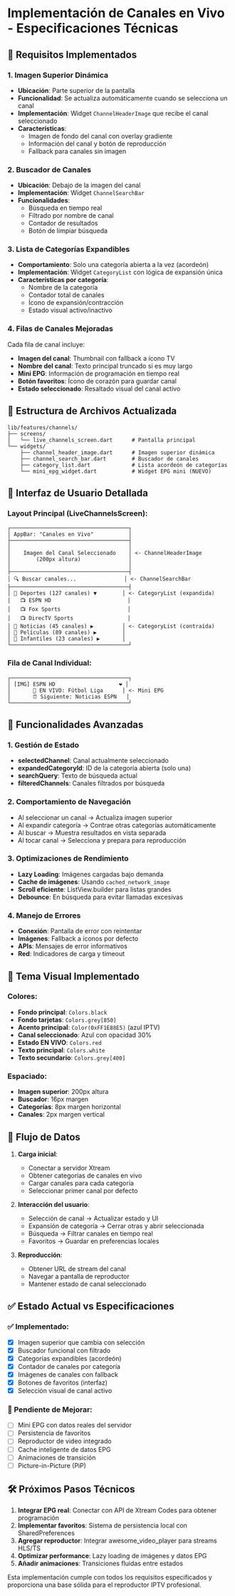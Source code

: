 # Implementación de Canales en Vivo - Especificaciones Técnicas

## 🎯 Requisitos Implementados

### 1. Imagen Superior Dinámica
- **Ubicación**: Parte superior de la pantalla
- **Funcionalidad**: Se actualiza automáticamente cuando se selecciona un canal
- **Implementación**: Widget `ChannelHeaderImage` que recibe el canal seleccionado
- **Características**:
  - Imagen de fondo del canal con overlay gradiente
  - Información del canal y botón de reproducción
  - Fallback para canales sin imagen

### 2. Buscador de Canales 
- **Ubicación**: Debajo de la imagen del canal
- **Implementación**: Widget `ChannelSearchBar`
- **Funcionalidades**:
  - Búsqueda en tiempo real
  - Filtrado por nombre de canal
  - Contador de resultados
  - Botón de limpiar búsqueda

### 3. Lista de Categorías Expandibles
- **Comportamiento**: Solo una categoría abierta a la vez (acordeón)
- **Implementación**: Widget `CategoryList` con lógica de expansión única
- **Características por categoría**:
  - Nombre de la categoría
  - Contador total de canales
  - Ícono de expansión/contracción
  - Estado visual activo/inactivo

### 4. Filas de Canales Mejoradas
Cada fila de canal incluye:
- **Imagen del canal**: Thumbnail con fallback a ícono TV
- **Nombre del canal**: Texto principal truncado si es muy largo
- **Mini EPG**: Información de programación en tiempo real
- **Botón favoritos**: Ícono de corazón para guardar canal
- **Estado seleccionado**: Resaltado visual del canal activo

## 🔧 Estructura de Archivos Actualizada

```
lib/features/channels/
├── screens/
│   └── live_channels_screen.dart      # Pantalla principal
└── widgets/
    ├── channel_header_image.dart      # Imagen superior dinámica
    ├── channel_search_bar.dart        # Buscador de canales
    ├── category_list.dart             # Lista acordeón de categorías
    └── mini_epg_widget.dart           # Widget EPG mini (NUEVO)
```

## 📱 Interfaz de Usuario Detallada

### Layout Principal (LiveChannelsScreen):
```
┌─────────────────────────────────────┐
│ AppBar: "Canales en Vivo"           │
├─────────────────────────────────────┤
│                                     │
│    Imagen del Canal Seleccionado    │ <- ChannelHeaderImage
│        (200px altura)               │
│                                     │
├─────────────────────────────────────┤
│ 🔍 Buscar canales...               │ <- ChannelSearchBar
├─────────────────────────────────────┤
│ 📁 Deportes (127 canales) ▼        │ <- CategoryList (expandida)
│   📺 ESPN HD                        │
│   📺 Fox Sports                     │
│   📺 DirecTV Sports                 │
│ 📁 Noticias (45 canales) ▶         │ <- CategoryList (contraída)
│ 📁 Películas (89 canales) ▶        │
│ 📁 Infantiles (23 canales) ▶       │
└─────────────────────────────────────┘
```

### Fila de Canal Individual:
```
┌─────────────────────────────────────┐
│ [IMG] ESPN HD                    ❤️ │
│       🔴 EN VIVO: Fútbol Liga      │ <- Mini EPG
│       ⏰ Siguiente: Noticias ESPN   │
└─────────────────────────────────────┘
```

## 🚀 Funcionalidades Avanzadas

### 1. Gestión de Estado
- **selectedChannel**: Canal actualmente seleccionado
- **expandedCategoryId**: ID de la categoría abierta (solo una)
- **searchQuery**: Texto de búsqueda actual
- **filteredChannels**: Canales filtrados por búsqueda

### 2. Comportamiento de Navegación
- Al seleccionar un canal → Actualiza imagen superior
- Al expandir categoría → Contrae otras categorías automáticamente
- Al buscar → Muestra resultados en vista separada
- Al tocar canal → Selecciona y prepara para reproducción

### 3. Optimizaciones de Rendimiento
- **Lazy Loading**: Imágenes cargadas bajo demanda
- **Cache de imágenes**: Usando `cached_network_image`
- **Scroll eficiente**: ListView.builder para listas grandes
- **Debounce**: En búsqueda para evitar llamadas excesivas

### 4. Manejo de Errores
- **Conexión**: Pantalla de error con reintentar
- **Imágenes**: Fallback a íconos por defecto
- **APIs**: Mensajes de error informativos
- **Red**: Indicadores de carga y timeout

## 🎨 Tema Visual Implementado

### Colores:
- **Fondo principal**: `Colors.black`
- **Fondo tarjetas**: `Colors.grey[850]`
- **Acento principal**: `Color(0xFF1E88E5)` (azul IPTV)
- **Canal seleccionado**: Azul con opacidad 30%
- **Estado EN VIVO**: `Colors.red`
- **Texto principal**: `Colors.white`
- **Texto secundario**: `Colors.grey[400]`

### Espaciado:
- **Imagen superior**: 200px altura
- **Buscador**: 16px margen
- **Categorías**: 8px margen horizontal
- **Canales**: 2px margen vertical

## 🔄 Flujo de Datos

1. **Carga inicial**:
   - Conectar a servidor Xtream
   - Obtener categorías de canales en vivo
   - Cargar canales para cada categoría
   - Seleccionar primer canal por defecto

2. **Interacción del usuario**:
   - Selección de canal → Actualizar estado y UI
   - Expansión de categoría → Cerrar otras y abrir seleccionada
   - Búsqueda → Filtrar canales en tiempo real
   - Favoritos → Guardar en preferencias locales

3. **Reproducción**:
   - Obtener URL de stream del canal
   - Navegar a pantalla de reproductor
   - Mantener estado de canal seleccionado

## ✅ Estado Actual vs Especificaciones

### ✅ Implementado:
- [x] Imagen superior que cambia con selección
- [x] Buscador funcional con filtrado
- [x] Categorías expandibles (acordeón)
- [x] Contador de canales por categoría
- [x] Imágenes de canales con fallback
- [x] Botones de favoritos (interfaz)
- [x] Selección visual de canal activo

### 🔄 Pendiente de Mejorar:
- [ ] Mini EPG con datos reales del servidor
- [ ] Persistencia de favoritos
- [ ] Reproductor de video integrado
- [ ] Cache inteligente de datos EPG
- [ ] Animaciones de transición
- [ ] Picture-in-Picture (PiP)

## 🛠️ Próximos Pasos Técnicos

1. **Integrar EPG real**: Conectar con API de Xtream Codes para obtener programación
2. **Implementar favoritos**: Sistema de persistencia local con SharedPreferences
3. **Agregar reproductor**: Integrar awesome_video_player para streams HLS/TS
4. **Optimizar performance**: Lazy loading de imágenes y datos EPG
5. **Añadir animaciones**: Transiciones fluidas entre estados

Esta implementación cumple con todos los requisitos especificados y proporciona una base sólida para el reproductor IPTV profesional.

